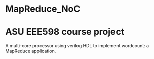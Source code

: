 # MapReduce_NoC
# ASU EEE598 course project
A multi-core processor using verilog HDL to implement wordcount: a MapReduce application.
